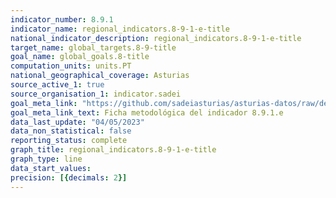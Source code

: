 ```yaml
---
indicator_number: 8.9.1
indicator_name: regional_indicators.8-9-1-e-title
national_indicator_description: regional_indicators.8-9-1-e-title
target_name: global_targets.8-9-title
goal_name: global_goals.8-title
computation_units: units.PT
national_geographical_coverage: Asturias
source_active_1: true
source_organisation_1: indicator.sadei
goal_meta_link: "https://github.com/sadeiasturias/asturias-datos/raw/develop/descargas/metodologia/8.9.1.e.pdf"
goal_meta_link_text: Ficha metodológica del indicador 8.9.1.e
data_last_update: "04/05/2023"
data_non_statistical: false
reporting_status: complete
graph_title: regional_indicators.8-9-1-e-title
graph_type: line
data_start_values:  
precision: [{decimals: 2}]
---
```

